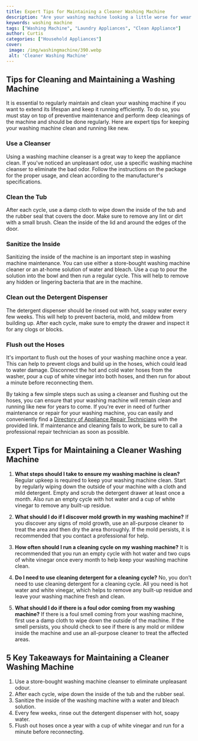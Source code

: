 ```yaml
---
title: Expert Tips for Maintaining a Cleaner Washing Machine
description: "Are your washing machine looking a little worse for wear Discover our expert tips for keeping your washing machine running clean and efficient with minimal maintenance"
keywords: washing machine
tags: ["Washing Machine", "Laundry Appliances", "Clean Appliance"]
author: Curtis
categories: ["Household Appliances"]
cover: 
 image: /img/washingmachine/390.webp
 alt: 'Cleaner Washing Machine'
---
```

## Tips for Cleaning and Maintaining a Washing Machine
It is essential to regularly maintain and clean your washing machine if you want to extend its lifespan and keep it running efficiently. To do so, you must stay on top of preventive maintenance and perform deep cleanings of the machine and should be done regularly. Here are expert tips for keeping your washing machine clean and running like new.

### Use a Cleanser 
Using a washing machine cleanser is a great way to keep the appliance clean. If you've noticed an unpleasant odor, use a specific washing machine cleanser to eliminate the bad odor. Follow the instructions on the package for the proper usage, and clean according to the manufacturer's specifications.

### Clean the Tub
After each cycle, use a damp cloth to wipe down the inside of the tub and the rubber seal that covers the door. Make sure to remove any lint or dirt with a small brush. Clean the inside of the lid and around the edges of the door.

### Sanitize the Inside
Sanitizing the inside of the machine is an important step in washing machine maintenance. You can use either a store-bought washing machine cleaner or an at-home solution of water and bleach. Use a cup to pour the solution into the bowl and then run a regular cycle. This will help to remove any hidden or lingering bacteria that are in the machine.

### Clean out the Detergent Dispenser 
The detergent dispenser should be rinsed out with hot, soapy water every few weeks. This will help to prevent bacteria, mold, and mildew from building up. After each cycle, make sure to empty the drawer and inspect it for any clogs or blocks.

### Flush out the Hoses
It's important to flush out the hoses of your washing machine once a year. This can help to prevent clogs and build up in the hoses, which could lead to water damage. Disconnect the hot and cold water hoses from the washer, pour a cup of white vinegar into both hoses, and then run for about a minute before reconnecting them.

By taking a few simple steps such as using a cleanser and flushing out the hoses, you can ensure that your washing machine will remain clean and running like new for years to come. If you're ever in need of further maintenance or repair for your washing machine, you can easily and conveniently find a [Directory of Appliance Repair Technicians](./pages/appliance-repair-technicians) with the provided link. If maintenance and cleaning fails to work, be sure to call a professional repair technician as soon as possible.

## Expert Tips for Maintaining a Cleaner Washing Machine

1. **What steps should I take to ensure my washing machine is clean?** 
Regular upkeep is required to keep your washing machine clean. Start by regularly wiping down the outside of your machine with a cloth and mild detergent. Empty and scrub the detergent drawer at least once a month. Also run an empty cycle with hot water and a cup of white vinegar to remove any built-up residue.

2. **What should I do if I discover mold growth in my washing machine?** 
If you discover any signs of mold growth, use an all-purpose cleaner to treat the area and then dry the area thoroughly. If the mold persists, it is recommended that you contact a professional for help.

3. **How often should I run a cleaning cycle on my washing machine?** 
It is recommended that you run an empty cycle with hot water and two cups of white vinegar once every month to help keep your washing machine clean.

4. **Do I need to use cleaning detergent for a cleaning cycle?** 
No, you don’t need to use cleaning detergent for a cleaning cycle. All you need is hot water and white vinegar, which helps to remove any built-up residue and leave your washing machine fresh and clean.

5. **What should I do if there is a foul odor coming from my washing machine?** 
If there is a foul smell coming from your washing machine, first use a damp cloth to wipe down the outside of the machine. If the smell persists, you should check to see if there is any mold or mildew inside the machine and use an all-purpose cleaner to treat the affected areas.

## 5 Key Takeaways for Maintaining a Cleaner Washing Machine
1. Use a store-bought washing machine cleanser to eliminate unpleasant odour.
2. After each cycle, wipe down the inside of the tub and the rubber seal.
3. Sanitize the inside of the washing machine with a water and bleach solution.
4. Every few weeks, rinse out the detergent dispenser with hot, soapy water.
5. Flush out hoses once a year with a cup of white vinegar and run for a minute before reconnecting.
